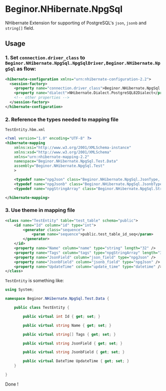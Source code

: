# Beginor.NHibernate.NpgSql

NHibernate Extension for supporting of PostgreSQL's `json`, `jsonb` and
`string[]` field.

## Usage

### 1. Set `connection.driver_class` to `Beginor.NHibernate.NpgSql.NpgSqlDriver,Beginor.NHibernate.NpgSql` as flow:

```xml
<hibernate-configuration xmlns="urn:nhibernate-configuration-2.2">
  <session-factory>
    <property name="connection.driver_class">Beginor.NHibernate.NpgSql.NpgSqlDriver,Beginor.NHibernate.NpgSql</property>
    <property name="dialect">NHibernate.Dialect.PostgreSQL82Dialect</property>
    <!-- other properties -->
  </session-factory>
</hibernate-configuration>
```

### 2. Reference the types needed to mapping file

`TestEntity.hbm.xml`

```xml
<?xml version="1.0" encoding="UTF-8" ?>
<hibernate-mapping
    xmlns:xsi="http://www.w3.org/2001/XMLSchema-instance"
    xmlns:xsd="http://www.w3.org/2001/XMLSchema"
    xmlns="urn:nhibernate-mapping-2.2"
    namespace="Beginor.NHibernate.NpgSql.Test.Data"
    assembly="Beginor.NHibernate.NpgSql.Test"
    >

    <typedef name="npgJson" class="Beginor.NHibernate.NpgSql.JsonType, Beginor.NHibernate.NpgSql" />
    <typedef name="npgJsonb" class="Beginor.NHibernate.NpgSql.JsonbType, Beginor.NHibernate.NpgSql" />
    <typedef name="npgStringArray" class="Beginor.NHibernate.NpgSql.StringArrayType, Beginor.NHibernate.NpgSql" />

</hibernate-mapping>
```

### 3. Use theme in mapping file

```xml
<class name="TestEntity" table="test_table" schema="public">
    <id name="Id" column="id" type="int">
        <generator class="sequence">
            <param name="sequence">public.test_table_id_seq</param>
        </generator>
    </id>
    <property name="Name" column="name" type="string" length="32" />
    <property name="Tags" column="tags" type="npgStringArray" length="32"></property>
    <property name="JsonField" column="json_field" type="npgJson" />
    <property name="JsonbField" column="jsonb_field" type="npgJson" />
    <property name="UpdateTime" column="update_time" type="datetime" />
</class>
```

`TestEntity` is something like:

```cs
using System;

namespace Beginor.NHibernate.NpgSql.Test.Data {

    public class TestEntity {

        public virtual int Id { get; set; }

        public virtual string Name { get; set; }

        public virtual string[] Tags { get; set; }

        public virtual string JsonField { get; set; }

        public virtual string JsonbField { get; set; }

        public virtual DateTime UpdateTime { get; set; }
    }

}
```

Done !
